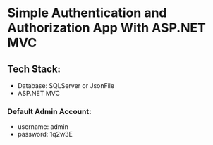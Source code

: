 # Simple Authentication and Authorization App With ASP.NET MVC

## Tech Stack:

- Database: SQLServer or JsonFile
- ASP.NET MVC

### Default Admin Account:

- username: admin
- password: 1q2w3E

